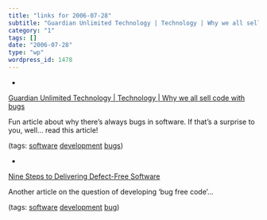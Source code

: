 ```yaml
---
title: "links for 2006-07-28"
subtitle: "Guardian Unlimited Technology | Technology | Why we all sell code with bugs"
category: "1"
tags: []
date: "2006-07-28"
type: "wp"
wordpress_id: 1478
---
```

- 
[Guardian Unlimited Technology | Technology | Why we all sell code with bugs](http://technology.guardian.co.uk/weekly/story/0,,1781895,00.html)

Fun article about why there’s always bugs in software. If that’s a surprise to you, well… read this article!

(tags: [software](http://del.icio.us/pitosalas/software) [development](http://del.icio.us/pitosalas/development) [bugs](http://del.icio.us/pitosalas/bugs))

- 
[Nine Steps to Delivering Defect-Free Software](http://www.tenberry.com/nodefect/steps.html)

Another article on the question of developing ‘bug free code’…

(tags: [software](http://del.icio.us/pitosalas/software) [development](http://del.icio.us/pitosalas/development) [bug](http://del.icio.us/pitosalas/bug))
